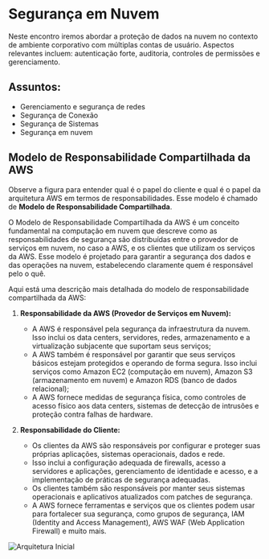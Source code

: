 # Segurança em Nuvem

Neste encontro iremos abordar a proteção de dados na nuvem no contexto de ambiente corporativo com múltiplas contas de usuário. Aspectos relevantes incluem: autenticação forte, auditoria, controles de permissões e gerenciamento.

## Assuntos:

- Gerenciamento e segurança de redes
- Segurança de Conexão
- Segurança de Sistemas
- Segurança em nuvem


## Modelo de Responsabilidade Compartilhada da AWS

Observe a figura para entender qual é o papel do cliente e qual é o papel da arquitetura AWS em termos de responsabilidades. Esse modelo é chamado de **Modelo de Responsabilidade Compartilhada**.

O Modelo de Responsabilidade Compartilhada da AWS é um conceito fundamental na computação em nuvem que descreve como as responsabilidades de segurança são distribuídas entre o provedor de serviços em nuvem, no caso a AWS, e os clientes que utilizam os serviços da AWS. Esse modelo é projetado para garantir a segurança dos dados e das operações na nuvem, estabelecendo claramente quem é responsável pelo o quê.

Aqui está uma descrição mais detalhada do modelo de responsabilidade compartilhada da AWS:

1. **Responsabilidade da AWS (Provedor de Serviços em Nuvem):**
   - A AWS é responsável pela segurança da infraestrutura da nuvem. Isso inclui os data centers, servidores, redes, armazenamento e a virtualização subjacente que suportam seus serviços;
   - A AWS também é responsável por garantir que seus serviços básicos estejam protegidos e operando de forma segura. Isso inclui serviços como Amazon EC2 (computação em nuvem), Amazon S3 (armazenamento em nuvem) e Amazon RDS (banco de dados relacional);
   - A AWS fornece medidas de segurança física, como controles de acesso físico aos data centers, sistemas de detecção de intrusões e proteção contra falhas de hardware.

2. **Responsabilidade do Cliente:**
   - Os clientes da AWS são responsáveis por configurar e proteger suas próprias aplicações, sistemas operacionais, dados e rede.
   - Isso inclui a configuração adequada de firewalls, acesso a servidores e aplicações, gerenciamento de identidade e acesso, e a implementação de práticas de segurança adequadas.
   - Os clientes também são responsáveis por manter seus sistemas operacionais e aplicativos atualizados com patches de segurança.
   - A AWS fornece ferramentas e serviços que os clientes podem usar para fortalecer sua segurança, como grupos de segurança, IAM (Identity and Access Management), AWS WAF (Web Application Firewall) e muito mais.

<picture>
   <source media="(prefers-color-scheme: light)" srcset="[https://github.com/agodoi/IoT/blob/main/imgs/iot-reference-model.png](https://keep.google.com/u/0/media/v2/1D4W0NV7CrWdkEGckgFKOzEVfTE0h7j-zNcwfiaFQfIGzSVScvkn6XDFDQrhGWg/1EJW8Z6bnc0Xjy0Drie_L5Ett4taLqRILIeTI5zk1eSB8u84WCb_cARYJh0fUuQ?sz=512&accept=image%2Fgif%2Cimage%2Fjpeg%2Cimage%2Fjpg%2Cimage%2Fpng%2Cimage%2Fwebp)https://keep.google.com/u/0/media/v2/1D4W0NV7CrWdkEGckgFKOzEVfTE0h7j-zNcwfiaFQfIGzSVScvkn6XDFDQrhGWg/1EJW8Z6bnc0Xjy0Drie_L5Ett4taLqRILIeTI5zk1eSB8u84WCb_cARYJh0fUuQ?sz=512&accept=image%2Fgif%2Cimage%2Fjpeg%2Cimage%2Fjpg%2Cimage%2Fpng%2Cimage%2Fwebp">
   <img alt="Arquitetura Inicial" src="[YOUR-DEFAULT-IMAGE]([https://github.com/agodoi/IoT/blob/main/imgs/iot-reference-model.png](https://keep.google.com/u/0/media/v2/1D4W0NV7CrWdkEGckgFKOzEVfTE0h7j-zNcwfiaFQfIGzSVScvkn6XDFDQrhGWg/1EJW8Z6bnc0Xjy0Drie_L5Ett4taLqRILIeTI5zk1eSB8u84WCb_cARYJh0fUuQ?sz=512&accept=image%2Fgif%2Cimage%2Fjpeg%2Cimage%2Fjpg%2Cimage%2Fpng%2Cimage%2Fwebp)https://keep.google.com/u/0/media/v2/1D4W0NV7CrWdkEGckgFKOzEVfTE0h7j-zNcwfiaFQfIGzSVScvkn6XDFDQrhGWg/1EJW8Z6bnc0Xjy0Drie_L5Ett4taLqRILIeTI5zk1eSB8u84WCb_cARYJh0fUuQ?sz=512&accept=image%2Fgif%2Cimage%2Fjpeg%2Cimage%2Fjpg%2Cimage%2Fpng%2Cimage%2Fwebp)">
</picture>
